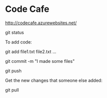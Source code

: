 # Code Cafe

http://codecafe.azurewebsites.net/


git status

To add code:

git add file1.txt file2.txt ...

git commit -m "I made some files"

git push

Get the new changes that someone else added:

git pull